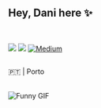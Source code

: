 ## Hey, Dani here ✨
<br>
<div "display: inline_block"> 

<a href = "mailto:danielle.seragioli@gmail.com"><img src="https://img.shields.io/badge/-Gmail-%23333?style=for-the-badge&logo=gmail&logoColor=white" target="_blank"></a>
<a href="https://www.linkedin.com/in/danielle-seragioli-2101b0202/" target="_blank"><img src="https://img.shields.io/badge/-LinkedIn-%230077B5?style=for-the-badge&logo=linkedin&logoColor=white" target="_blank"></a> 
[![ Medium](https://img.shields.io/badge/Medium-12100E?style=for-the-badge&logo=medium&logoColor=white)](https://brasil.uxdesign.cc/calmamente-simplificando-o-acesso-ao-atendimento-psicol%C3%B3gico-remoto-no-pa%C3%ADs-98fa887765f5)
##
</div>
🇵🇹 | Porto
<div "display: inline_block"> 
</div>
 <br>
<div align="left">
 
 ![Funny GIF](https://media1.giphy.com/media/v1.Y2lkPTc5MGI3NjExaWNtajZ0dThyNnNyd3czaTZkZDYxcHJqNGpkeXBlMGhzbTBhcHl2ayZlcD12MV9pbnRlcm5hbF9naWZfYnlfaWQmY3Q9Zw/bZQvimlS7kuGc/giphy.gif
)
</div>

<!--
<div style="display: inline_block" align="center">
  <img align="center" alt="Swift" height="30" width="30" src="https://miro.medium.com/max/800/1*KLrw9Oy3qxuBGqrVKXGL_A.png">
  <img align="center" alt="Python" height="30" width="40" src="https://raw.githubusercontent.com/devicons/devicon/master/icons/python/python-original.svg">
  <img align="center" alt="HTML" height="30" width="40" src="https://raw.githubusercontent.com/devicons/devicon/master/icons/html5/html5-original.svg">
  <img align="center" alt="CSS" height="30" width="40" src="https://raw.githubusercontent.com/devicons/devicon/master/icons/css3/css3-original.svg">
  <img align="center" alt="Js" height="30" width="40" src="https://raw.githubusercontent.com/devicons/devicon/master/icons/javascript/javascript-plain.svg">

  
  
</div>

VOMPUTADOR COLORIDO:


 ![Funny GIF](https://media2.giphy.com/media/v1.Y2lkPTc5MGI3NjExcWI5dDB3dGZ2c2JnOWZucmF6dXpza3dkOHVmZWZldDF1N3J0aWEyaSZlcD12MV9pbnRlcm5hbF9naWZfYnlfaWQmY3Q9Zw/fRgwpuil2wHww7OXjT/giphy.gif)
 
TECLADO DIGITANDO:
 ![Funny GIF](https://media3.giphy.com/media/v1.Y2lkPTc5MGI3NjExaWhtYjI2N3BsNWx5czZzM2M5b3c3cGQ0NG96ZW1zMjY2ZGE5ODM3biZlcD12MV9pbnRlcm5hbF9naWZfYnlfaWQmY3Q9Zw/ForxtLiaT9Oe0JhFKN/giphy.gif)
ou esse
https://media3.giphy.com/media/v1.Y2lkPTc5MGI3NjExcGYyOG1vYm1rdHB6c3hldnNxMjdkamh0a2l6YmR5c29tbXVsYTZmNyZlcD12MV9pbnRlcm5hbF9naWZfYnlfaWQmY3Q9Zw/26u3Z5ChEO3lFSb3q/giphy.gif
ou esse
https://media1.giphy.com/media/v1.Y2lkPTc5MGI3NjExaWNtajZ0dThyNnNyd3czaTZkZDYxcHJqNGpkeXBlMGhzbTBhcHl2ayZlcD12MV9pbnRlcm5hbF9naWZfYnlfaWQmY3Q9Zw/bZQvimlS7kuGc/giphy.gif


TERMINAL:
 ![Funny GIF](https://media0.giphy.com/media/v1.Y2lkPTc5MGI3NjExdzk3c3ltdjQ5MGlqbjdqa3BvZTBsZHRrMXd2dGppNWU0cDR3amhtOSZlcD12MV9pbnRlcm5hbF9naWZfYnlfaWQmY3Q9Zw/VF0WIRjfwvFERopBFY/giphy.gif)

 https://media1.giphy.com/media/v1.Y2lkPTc5MGI3NjExaTZ2dGEybGQzZHRuNjN4NmxyNzRzaTdndjR6M3N1dXJscmptc2hteiZlcD12MV9pbnRlcm5hbF9naWZfYnlfaWQmY3Q9Zw/l1Ku1jY6PLIiWi0rC/giphy.gif

GATINHO:
 ![Funny GIF](https://media3.giphy.com/media/v1.Y2lkPTc5MGI3NjExMnVybms2NDFqdndyaXdiMXpudmpmOHh2dGozbWZrbDF0enAyM3JuaiZlcD12MV9pbnRlcm5hbF9naWZfYnlfaWQmY3Q9Zw/3oKIPnAiaMCws8nOsE/giphy.gif)

 bob esponja:
https://media1.giphy.com/media/v1.Y2lkPTc5MGI3NjExYzlzMjEyaXB0Nzk3cHRjaHBwN2QzMWl5dTRzajEzN2pkZm10cWZ1bSZlcD12MV9pbnRlcm5hbF9naWZfYnlfaWQmY3Q9Zw/CTX0ivSQbI78A/giphy.gif
 menina ligando :
https://media3.giphy.com/media/v1.Y2lkPTc5MGI3NjExbmdmeHYyM25qcG4zdTVtaG5zeGRpMHg5ZGEyc2xxZjdwcmxveDczZSZlcD12MV9pbnRlcm5hbF9naWZfYnlfaWQmY3Q9Zw/RLhSYE7l8g3oDZXXfv/giphy.gif

**danielleseragioli/danielleseragioli** is a ✨ _special_ ✨ repository because its `README.md` (this file) appears on your GitHub profile.



